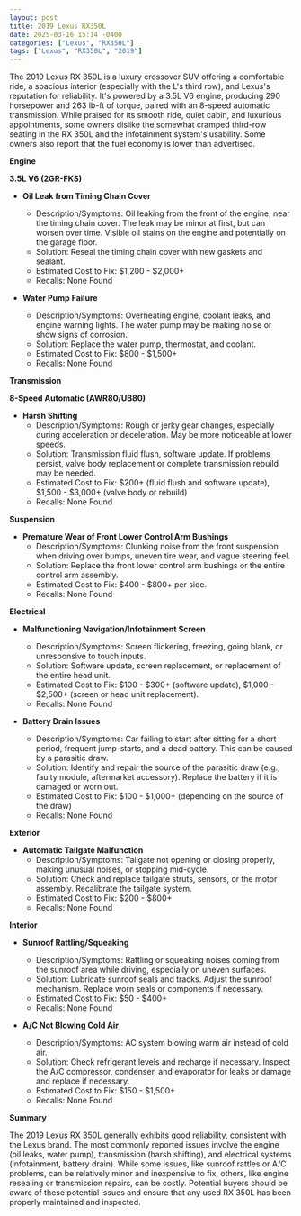 ```yaml
---
layout: post
title: 2019 Lexus RX350L
date: 2025-03-16 15:14 -0400
categories: ["Lexus", "RX350L"]
tags: ["Lexus", "RX350L", "2019"]
---
```

The 2019 Lexus RX 350L is a luxury crossover SUV offering a comfortable ride, a spacious interior (especially with the L's third row), and Lexus's reputation for reliability. It's powered by a 3.5L V6 engine, producing 290 horsepower and 263 lb-ft of torque, paired with an 8-speed automatic transmission. While praised for its smooth ride, quiet cabin, and luxurious appointments, some owners dislike the somewhat cramped third-row seating in the RX 350L and the infotainment system's usability. Some owners also report that the fuel economy is lower than advertised.

**Engine**

**3.5L V6 (2GR-FKS)**

*   **Oil Leak from Timing Chain Cover**
    *   Description/Symptoms: Oil leaking from the front of the engine, near the timing chain cover. The leak may be minor at first, but can worsen over time. Visible oil stains on the engine and potentially on the garage floor.
    *   Solution: Reseal the timing chain cover with new gaskets and sealant.
    *   Estimated Cost to Fix: $1,200 - $2,000+
    * Recalls: None Found

*   **Water Pump Failure**
    *   Description/Symptoms: Overheating engine, coolant leaks, and engine warning lights. The water pump may be making noise or show signs of corrosion.
    *   Solution: Replace the water pump, thermostat, and coolant.
    *   Estimated Cost to Fix: $800 - $1,500+
     * Recalls: None Found

**Transmission**

**8-Speed Automatic (AWR80/UB80)**

*   **Harsh Shifting**
    *   Description/Symptoms: Rough or jerky gear changes, especially during acceleration or deceleration. May be more noticeable at lower speeds.
    *   Solution: Transmission fluid flush, software update. If problems persist, valve body replacement or complete transmission rebuild may be needed.
    *   Estimated Cost to Fix: $200+ (fluid flush and software update), $1,500 - $3,000+ (valve body or rebuild)
     * Recalls: None Found

**Suspension**

*   **Premature Wear of Front Lower Control Arm Bushings**
    *   Description/Symptoms: Clunking noise from the front suspension when driving over bumps, uneven tire wear, and vague steering feel.
    *   Solution: Replace the front lower control arm bushings or the entire control arm assembly.
    *   Estimated Cost to Fix: $400 - $800+ per side.
    * Recalls: None Found

**Electrical**

*   **Malfunctioning Navigation/Infotainment Screen**
    *   Description/Symptoms: Screen flickering, freezing, going blank, or unresponsive to touch inputs.
    *   Solution: Software update, screen replacement, or replacement of the entire head unit.
    *   Estimated Cost to Fix: $100 - $300+ (software update), $1,000 - $2,500+ (screen or head unit replacement).
     * Recalls: None Found

*   **Battery Drain Issues**
    *   Description/Symptoms: Car failing to start after sitting for a short period, frequent jump-starts, and a dead battery. This can be caused by a parasitic draw.
    *   Solution: Identify and repair the source of the parasitic draw (e.g., faulty module, aftermarket accessory). Replace the battery if it is damaged or worn out.
    *   Estimated Cost to Fix: $100 - $1,000+ (depending on the source of the draw)
    * Recalls: None Found

**Exterior**

*   **Automatic Tailgate Malfunction**
    *   Description/Symptoms: Tailgate not opening or closing properly, making unusual noises, or stopping mid-cycle.
    *   Solution: Check and replace tailgate struts, sensors, or the motor assembly. Recalibrate the tailgate system.
    *   Estimated Cost to Fix: $200 - $800+
     * Recalls: None Found

**Interior**

*   **Sunroof Rattling/Squeaking**
    *   Description/Symptoms: Rattling or squeaking noises coming from the sunroof area while driving, especially on uneven surfaces.
    *   Solution: Lubricate sunroof seals and tracks. Adjust the sunroof mechanism. Replace worn seals or components if necessary.
    *   Estimated Cost to Fix: $50 - $400+
    * Recalls: None Found

*   **A/C Not Blowing Cold Air**
    *   Description/Symptoms: AC system blowing warm air instead of cold air.
    *   Solution: Check refrigerant levels and recharge if necessary. Inspect the A/C compressor, condenser, and evaporator for leaks or damage and replace if necessary.
    *   Estimated Cost to Fix: $150 - $1,500+
    * Recalls: None Found

**Summary**

The 2019 Lexus RX 350L generally exhibits good reliability, consistent with the Lexus brand. The most commonly reported issues involve the engine (oil leaks, water pump), transmission (harsh shifting), and electrical systems (infotainment, battery drain). While some issues, like sunroof rattles or A/C problems, can be relatively minor and inexpensive to fix, others, like engine resealing or transmission repairs, can be costly. Potential buyers should be aware of these potential issues and ensure that any used RX 350L has been properly maintained and inspected.

